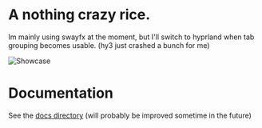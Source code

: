 # A nothing crazy rice.

Im mainly using swayfx at the moment, 
but I'll switch to hyprland when tab grouping becomes usable. (hy3 just crashed a bunch for me)

![Showcase](https://github.com/user-attachments/assets/2c478b67-4221-4cf7-a7bc-ccdd76718121)

# Documentation
See the [docs directory](.share/docs) 
(will probably be improved sometime in the future)
